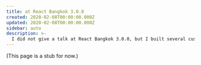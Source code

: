 ```yaml
---
title: at React Bangkok 3.0.0
created: 2020-02-08T00:00:00.000Z
updated: 2020-02-08T00:00:00.000Z
sidebar: auto
description: >-
  I did not give a talk at React Bangkok 3.0.0, but I built several custom systems for the event.
---
```


(This page is a stub for now.)
